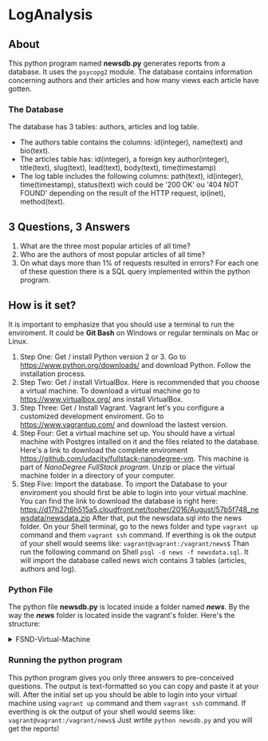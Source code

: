 # LogAnalysis
## About
This python program named **newsdb.py** generates reports from a database.
It uses the `psycopg2` module.
The database contains information concerning authors and their articles 
and how many views each article have gotten.
### The Database
The database has 3 tables: authors, articles and log table.
* The authors table contains the columns: id(integer), name(text) and bio(text).
* The articles table has: id(integer), a foreign key author(integer), title(text), 
slug(text), lead(text), body(text), time(timestamp)
* The log table includes the following columns: path(text), id(integer), 
time(timestamp), status(text) wich could be '200 OK' ou '404 NOT FOUND' depending on
the result of the HTTP request, ip(inet), method(text).

## 3 Questions, 3 Answers
1. What are the three most popular articles of all time?
2. Who are the authors of most popular articles of all time?
3. On what days more than 1% of requests resulted in errors?
For each one of these question there is a SQL query implemented 
within the python program.
## How is it set?
It is important to emphasize that you should use a terminal to run the enviroment.
It could be **Git Bash** on Windows or regular terminals on Mac or Linux.
1. Step One: Get / install Python version 2 or 3. 
Go to https://www.python.org/downloads/ and download Python.
Follow the installation process.
2. Step Two: Get / install VirtualBox.
Here is recommended that you choose a virtual machine.
To download a virtual machine go to https://www.virtualbox.org/ ans 
install VirtualBox.
3. Step Three: Get / Install Vagrant.
Vagrant let's you configure a customized development enviroment.
Go to https://www.vagrantup.com/ and download the lastest version.
4. Step Four: Get a virtual machine set up.
You should have a virtual machine with Postgres intalled on it and the files 
related to the database.
Here's a link to download the complete enviroment https://github.com/udacity/fullstack-nanodegree-vm.
This machine is part of _NanoDegree FullStack program_.
Unzip or place the virtual machine folder in a directory of your computer.
5. Step Five: Import the database.
To import the Database to your enviroment you should first be able to 
login into your virtual machine.
You can find the link to download the database is right here:
https://d17h27t6h515a5.cloudfront.net/topher/2016/August/57b5f748_newsdata/newsdata.zip
After that, put the newsdata.sql into the news folder.
On your Shell terminal, go to the news folder and type `vagrant up` command and
them `vagrant ssh` command.
If everthing is ok the output of your shell would seems like:
`vagrant@vagrant:/vagrant/news$`
Than run the following command on Shell `psql -d news -f newsdata.sql`.
It will import the database called news wich contains 3 tables (articles, authors and log).
### Python File
The python file **newsdb.py** is located inside a folder named ***news***.
By the way the ***news*** folder is located inside the vagrant's folder. 
Here's the structure:
   <details>
      <summary>FSND-Virtual-Machine</summary> 
      <details>
            <summary>vagrant</summary>                
              <summary>* .vagrant</summary>                  
              <summary>* catalog</summary>                   
              <summary>* forum</summary>                  
       <details>
           <summary>news</summary>
           <p>newsdb.py</p>
        </details>
         </details>
    </details>
    
### Running the python program
This python program gives you only three answers to pre-conceived questions. 
The output is text-formatted so you can copy and paste it at your will.
After the initial set up you should be able to login into your virtual machine
using `vagrant up` command and them `vagrant ssh` command.
If everthing is ok the output of your shell would seems like:
`vagrant@vagrant:/vagrant/news$`
Just wrtite `python newsdb.py` and you will get the reports!

